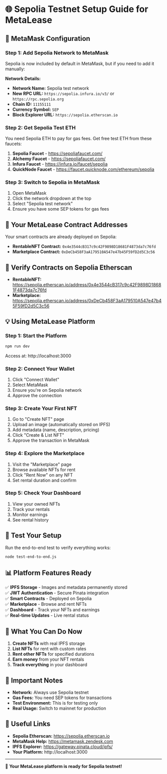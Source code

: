 # 🌐 Sepolia Testnet Setup Guide for MetaLease

## 📱 MetaMask Configuration

### Step 1: Add Sepolia Network to MetaMask

Sepolia is now included by default in MetaMask, but if you need to add it manually:

**Network Details:**
- **Network Name:** Sepolia test network
- **New RPC URL:** `https://sepolia.infura.io/v3/` or `https://rpc.sepolia.org`
- **Chain ID:** `11155111`
- **Currency Symbol:** `SEP`
- **Block Explorer URL:** `https://sepolia.etherscan.io`

### Step 2: Get Sepolia Test ETH

You need Sepolia ETH to pay for gas fees. Get free test ETH from these faucets:

1. **Sepolia Faucet** - https://sepoliafaucet.com/
2. **Alchemy Faucet** - https://sepoliafaucet.com/
3. **Infura Faucet** - https://infura.io/faucet/sepolia
4. **QuickNode Faucet** - https://faucet.quicknode.com/ethereum/sepolia

### Step 3: Switch to Sepolia in MetaMask

1. Open MetaMask
2. Click the network dropdown at the top
3. Select "Sepolia test network"
4. Ensure you have some SEP tokens for gas fees

## 🚀 Your MetaLease Contract Addresses

Your smart contracts are already deployed on Sepolia:

- **RentableNFT Contract:** `0x4e3544cB317c9c42F9898D18681F4873da7c76fd`
- **Marketplace Contract:** `0xDeCb458F3aA179510A547e47b45F59fD2d5C3c56`

## 🔗 Verify Contracts on Sepolia Etherscan

- **RentableNFT:** https://sepolia.etherscan.io/address/0x4e3544cB317c9c42F9898D18681F4873da7c76fd
- **Marketplace:** https://sepolia.etherscan.io/address/0xDeCb458F3aA179510A547e47b45F59fD2d5C3c56

## 💡 Using MetaLease Platform

### Step 1: Start the Platform
```bash
npm run dev
```
Access at: http://localhost:3000

### Step 2: Connect Your Wallet
1. Click "Connect Wallet"
2. Select MetaMask
3. Ensure you're on Sepolia network
4. Approve the connection

### Step 3: Create Your First NFT
1. Go to "Create NFT" page
2. Upload an image (automatically stored on IPFS)
3. Add metadata (name, description, pricing)
4. Click "Create & List NFT"
5. Approve the transaction in MetaMask

### Step 4: Explore the Marketplace
1. Visit the "Marketplace" page
2. Browse available NFTs for rent
3. Click "Rent Now" on any NFT
4. Set rental duration and confirm

### Step 5: Check Your Dashboard
1. View your owned NFTs
2. Track your rentals
3. Monitor earnings
4. See rental history

## 🧪 Test Your Setup

Run the end-to-end test to verify everything works:
```bash
node test-end-to-end.js
```

## 📊 Platform Features Ready

✅ **IPFS Storage** - Images and metadata permanently stored  
✅ **JWT Authentication** - Secure Pinata integration  
✅ **Smart Contracts** - Deployed on Sepolia  
✅ **Marketplace** - Browse and rent NFTs  
✅ **Dashboard** - Track your NFTs and earnings  
✅ **Real-time Updates** - Live rental status  

## 🎯 What You Can Do Now

1. **Create NFTs** with real IPFS storage
2. **List NFTs** for rent with custom rates
3. **Rent other NFTs** for specified durations
4. **Earn money** from your NFT rentals
5. **Track everything** in your dashboard

## 🚨 Important Notes

- **Network:** Always use Sepolia testnet
- **Gas Fees:** You need SEP tokens for transactions
- **Test Environment:** This is for testing only
- **Real Usage:** Switch to mainnet for production

## 🔗 Useful Links

- **Sepolia Etherscan:** https://sepolia.etherscan.io
- **MetaMask Help:** https://metamask.zendesk.com
- **IPFS Explorer:** https://gateway.pinata.cloud/ipfs/
- **Your Platform:** http://localhost:3000

---

🎉 **Your MetaLease platform is ready for Sepolia testnet!**